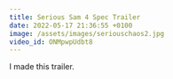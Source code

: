 ```yaml
---
title: Serious Sam 4 Spec Trailer
date: 2022-05-17 21:36:55 +0100
image: /assets/images/seriouschaos2.jpg
video_id: ONMpwpUdbt8
---
```

I made this trailer.
